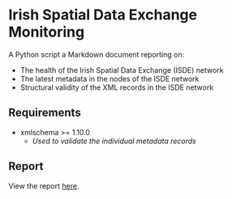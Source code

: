 # Irish Spatial Data Exchange Monitoring

A Python script a Markdown document reporting on:

- The health of the Irish Spatial Data Exchange (ISDE) network
- The latest metadata in the nodes of the ISDE network
- Structural validity of the XML records in the ISDE network

## Requirements

- xmlschema >= 1.10.0
  - _Used to validate the individual metadata records_

## Report

View the report [here](https://irish-spatial-data-exchange.github.io/monitoring-dashboard/report). 